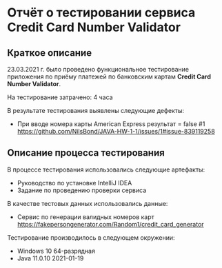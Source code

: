 # Отчёт о тестировании сервиса **Credit Card Number Validator**

## Краткое описание

23.03.2021 г. было проведено функциональное тестирование приложения по приёму платежей по банковским картам **Credit Card Number Validator**.

На тестирование затрачено: 4 часа

В результате тестирования выявлены следующие дефекты:
* При вводе номера карты American Express результат = false #1
  https://github.com/NilsBond/JAVA-HW-1-1/issues/1#issue-839119258

## Описание процесса тестирования

В процессе тестирования использовались следующие артефакты:
* Руководство по установке IntelliJ IDEA
* Задание по проведению проверки сервиса

В качестве тестовых данных использовались данные:
* Сервис по генерации валидных номеров карт https://fakepersongenerator.com/Random1/credit_card_generator

Тестирование производилось в следующем окружении:
* Windows 10 64-разрядная
* Java 11.0.10 2021-01-19